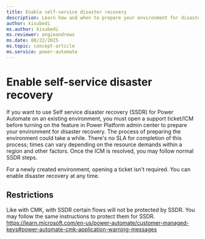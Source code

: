 ```yaml
---
title: Enable self-service disaster recovery
description: Learn how and when to prepare your environment for disaster recovery.
author: kisubedi
ms.author: kisubedi
ms.reviewer: angieandrews
ms.date: 08/22/2025
ms.topic: concept-article
ms.service: power-automate
---
```


# Enable self-service disaster recovery

If you want to use Self service disaster recovery (SSDR) for Power Automate on an existing environment, you must open a support ticket/ICM before turning on the feature in Power Platform admin center to prepare your environment for disaster recovery. The process of preparing the environment could take a while. There's no SLA for completion of this process; times can vary depending on the resource demands within a region and other factors. Once the ICM is resolved, you may follow normal SSDR steps.

For a newly created environment, opening a ticket isn't required. You can enable disaster recovery at any time.

## Restrictions
Like with CMK, with SSDR certain flows will not be protected by SSDR. You may follow the same instructions to protect them for SSDR.
https://learn.microsoft.com/en-us/power-automate/customer-managed-keys#power-automate-cmk-application-warning-messages 
